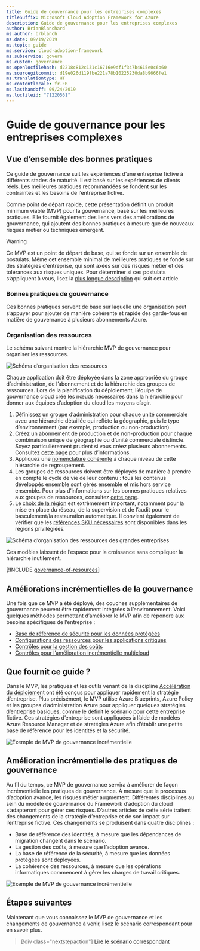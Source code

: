 ```yaml
---
title: Guide de gouvernance pour les entreprises complexes
titleSuffix: Microsoft Cloud Adoption Framework for Azure
description: Guide de gouvernance pour les entreprises complexes
author: BrianBlanchard
ms.author: brblanch
ms.date: 09/19/2019
ms.topic: guide
ms.service: cloud-adoption-framework
ms.subservice: govern
ms.custom: governance
ms.openlocfilehash: d2218c812c131c16716e9df1f347b4615e0c6b60
ms.sourcegitcommit: d19e026d119fbe221a78b10225230da8b9666fe1
ms.translationtype: HT
ms.contentlocale: fr-FR
ms.lasthandoff: 09/24/2019
ms.locfileid: "71220561"
---
```

# <a name="governance-guide-for-complex-enterprises"></a>Guide de gouvernance pour les entreprises complexes

## <a name="overview-of-best-practices"></a>Vue d’ensemble des bonnes pratiques

Ce guide de gouvernance suit les expériences d’une entreprise fictive à différents stades de maturité. Il est basé sur les expériences de clients réels. Les meilleures pratiques recommandées se fondent sur les contraintes et les besoins de l’entreprise fictive.

Comme point de départ rapide, cette présentation définit un produit minimum viable (MVP) pour la gouvernance, basé sur les meilleures pratiques. Elle fournit également des liens vers des améliorations de gouvernance, qui ajoutent des bonnes pratiques à mesure que de nouveaux risques métier ou techniques émergent.

> [!WARNING]
> Ce MVP est un point de départ de base, qui se fonde sur un ensemble de postulats. Même cet ensemble minimal de meilleures pratiques se fonde sur des stratégies d’entreprise, qui sont axées sur des risques métier et des tolérances aux risques uniques. Pour déterminer si ces postulats s’appliquent à vous, lisez la [plus longue description](./narrative.md) qui suit cet article.

### <a name="governance-best-practices"></a>Bonnes pratiques de gouvernance

Ces bonnes pratiques servent de base sur laquelle une organisation peut s’appuyer pour ajouter de manière cohérente et rapide des garde-fous en matière de gouvernance à plusieurs abonnements Azure.

### <a name="resource-organization"></a>Organisation des ressources

Le schéma suivant montre la hiérarchie MVP de gouvernance pour organiser les ressources.

![Schéma d’organisation des ressources](../../../_images/govern/resource-organization.png)

Chaque application doit être déployée dans la zone appropriée du groupe d’administration, de l’abonnement et de la hiérarchie des groupes de ressources. Lors de la planification du déploiement, l’équipe de gouvernance cloud crée les nœuds nécessaires dans la hiérarchie pour donner aux équipes d’adoption du cloud les moyens d’agir.

1. Définissez un groupe d’administration pour chaque unité commerciale avec une hiérarchie détaillée qui reflète la géographie, puis le type d’environnement (par exemple, production ou non-production).
2. Créez un abonnement de production et de non-production pour chaque combinaison unique de géographie ou d’unité commerciale distincte. Soyez particulièrement prudent si vous créez plusieurs abonnements. Consultez [cette page](../../../decision-guides/subscriptions/index.md) pour plus d’informations.
3. Appliquez une [nomenclature cohérente](../../../ready/considerations/naming-and-tagging.md) à chaque niveau de cette hiérarchie de regroupement.
4. Les groupes de ressources doivent être déployés de manière à prendre en compte le cycle de vie de leur contenu : tous les contenus développés ensemble sont gérés ensemble et mis hors service ensemble. Pour plus d’informations sur les bonnes pratiques relatives aux groupes de ressources, consultez [cette page](../../../decision-guides/resource-consistency/index.md).
5. Le [choix de la région](../../../decision-guides/regions/index.md) est extrêmement important, notamment pour la mise en place du réseau, de la supervision et de l’audit pour le basculement/la restauration automatique. Il convient également de vérifier que les [références SKU nécessaires](https://azure.microsoft.com/global-infrastructure/services) sont disponibles dans les régions privilégiées.

![Schéma d’organisation des ressources des grandes entreprises](../../../_images/govern/large-enterprise-resource-organization.png)

Ces modèles laissent de l’espace pour la croissance sans compliquer la hiérarchie inutilement.

[!INCLUDE [governance-of-resources](../../../../includes/caf-governance-of-resources.md)]

<!-- See comments for suggestion to possibly add here -->

## <a name="incremental-governance-improvements"></a>Améliorations incrémentielles de la gouvernance

Une fois que ce MVP a été déployé, des couches supplémentaires de gouvernance peuvent être rapidement intégrées à l’environnement. Voici quelques méthodes permettant d’améliorer le MVP afin de répondre aux besoins spécifiques de l’entreprise :

- [Base de référence de sécurité pour les données protégées](./security-baseline-improvement.md)
- [Configurations des ressources pour les applications critiques](./resource-consistency-improvement.md)
- [Contrôles pour la gestion des coûts](./cost-management-improvement.md)
- [Contrôles pour l’amélioration incrémentielle multicloud](./multicloud-improvement.md)

<!-- markdownlint-disable MD026 -->

## <a name="what-does-this-guidance-provide"></a>Que fournit ce guide ?

Dans le MVP, les pratiques et les outils venant de la discipline [Accélération du déploiement](../../deployment-acceleration/index.md) ont été conçus pour appliquer rapidement la stratégie d’entreprise. Plus précisément, le MVP utilise Azure Blueprints, Azure Policy et les groupes d’administration Azure pour appliquer quelques stratégies d’entreprise basiques, comme le définit le scénario pour cette entreprise fictive. Ces stratégies d’entreprise sont appliquées à l’aide de modèles Azure Resource Manager et de stratégies Azure afin d’établir une petite base de référence pour les identités et la sécurité.

![Exemple de MVP de gouvernance incrémentielle](../../../_images/govern/governance-mvp.png)

## <a name="incremental-improvements-to-governance-practices"></a>Amélioration incrémentielle des pratiques de gouvernance

Au fil du temps, ce MVP de gouvernance servira à améliorer de façon incrémentielle les pratiques de gouvernance. À mesure que le processus d’adoption avance, les risques métier augmentent. Différentes disciplines au sein du modèle de gouvernance du Framework d’adoption du cloud s’adapteront pour gérer ces risques. D’autres articles de cette série traitent des changements de la stratégie d’entreprise et de son impact sur l’entreprise fictive. Ces changements se produisent dans quatre disciplines :

- Base de référence des identités, à mesure que les dépendances de migration changent dans le scénario.
- La gestion des coûts, à mesure que l’adoption avance.
- La base de référence de la sécurité, à mesure que les données protégées sont déployées.
- La cohérence des ressources, à mesure que les opérations informatiques commencent à gérer les charges de travail critiques.

![Exemple de MVP de gouvernance incrémentielle](../../../_images/govern/governance-improvement-large.png)

## <a name="next-steps"></a>Étapes suivantes

Maintenant que vous connaissez le MVP de gouvernance et les changements de gouvernance à venir, lisez le scénario correspondant pour en savoir plus.

> [!div class="nextstepaction"]
> [Lire le scénario correspondant](./narrative.md)
